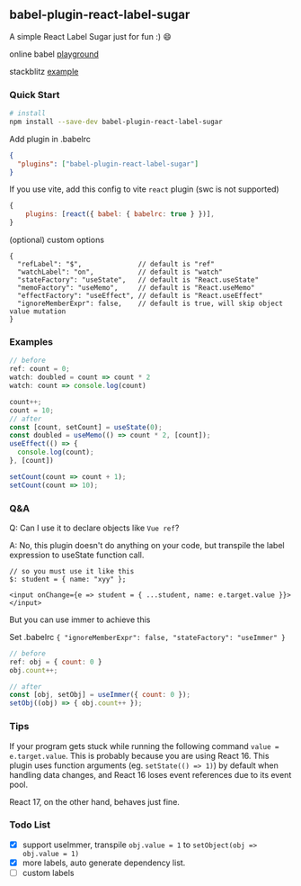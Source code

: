 ## babel-plugin-react-label-sugar

A simple React Label Sugar just for fun :) 😄

online babel [playground](https://babeljs.io/repl#?browsers=defaults%2C%20not%20ie%2011%2C%20not%20ie_mob%2011&build=&builtIns=false&corejs=3.21&spec=false&loose=false&code_lz=GYVwdgxgLglg9mABAQQA6oBQEpEG8BQiiATgKbABciEc4UiAvIgAwDchiHA7gIZQQALKgBNaAIwA2pYY2q0w9BgD45dRACpEAJnZFufQSPFSZyvByI0wAZzhSAdBLgBzDKJCTpWXYgC-HDjIoEGIkAB4xECgoBEQEAGEJGAgAawZcbEYVGjoAalzfJVwchV8wgHpI6IQlfF8gA&debug=false&forceAllTransforms=false&modules=false&shippedProposals=false&circleciRepo=&evaluate=false&fileSize=false&timeTravel=false&sourceType=module&lineWrap=false&presets=&prettier=true&targets=&version=7.21.8&externalPlugins=%40babel%2Fplugin-syntax-jsx%407.12.1%2Cbabel-plugin-react-label-sugar%400.1.0&assumptions=%7B%7D)

stackblitz [example](https://stackblitz.com/edit/vitejs-vite-cftpbu?file=src%2Fmain.jsx)

### Quick Start
```sh
# install
npm install --save-dev babel-plugin-react-label-sugar
```

Add plugin in .babelrc
```json
{
  "plugins": ["babel-plugin-react-label-sugar"]
}
```

If you use vite, add this config to vite `react` plugin (swc is not supported)
```js
{
    plugins: [react({ babel: { babelrc: true } })],
}
```

(optional) custom options
```json5
{ 
  "refLabel": "$",              // default is "ref"
  "watchLabel": "on",           // default is "watch"
  "stateFactory": "useState",   // default is "React.useState"
  "memoFactory": "useMemo",     // default is "React.useMemo"
  "effectFactory": "useEffect", // default is "React.useEffect"
  "ignoreMemberExpr": false,    // default is true, will skip object value mutation
}
```

### Examples

```ts
// before
ref: count = 0;
watch: doubled = count => count * 2
watch: count => console.log(count)

count++;
count = 10;
// after
const [count, setCount] = useState(0);
const doubled = useMemo(() => count * 2, [count]);
useEffect(() => {
  console.log(count);
}, [count])

setCount(count => count + 1);
setCount(count => 10);
```

### Q&A

Q: Can I use it to declare objects like `Vue ref`?

A: No, this plugin doesn't do anything on your code, but transpile the label expression to useState function call.

```tsx
// so you must use it like this
$: student = { name: "xyy" };

<input onChange={e => student = { ...student, name: e.target.value }}></input>
```

But you can use immer to achieve this

Set .babelrc `{ "ignoreMemberExpr": false, "stateFactory": "useImmer" }`

```jsx
// before
ref: obj = { count: 0 }
obj.count++;

// after
const [obj, setObj] = useImmer({ count: 0 });
setObj((obj) => { obj.count++ });
```

### Tips

If your program gets stuck while running the following command `value = e.target.value`. This is probably because you are using React 16. This plugin uses function arguments (eg. `setState(() => 1)`) by default when handling data changes, and React 16 loses event references due to its event pool.

React 17, on the other hand, behaves just fine.


### Todo List
- [x] support useImmer, transpile `obj.value = 1` to `setObject(obj => obj.value = 1)`
- [x] more labels, auto generate dependency list.
- [ ] custom labels
